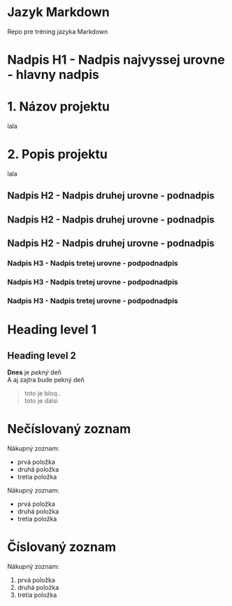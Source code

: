 # Jazyk Markdown
Repo pre tréning jazyka Markdown

# Nadpis H1 - Nadpis najvyssej urovne - hlavny nadpis

# 1. Názov projektu
lala

# 2. Popis projektu
lala

## Nadpis H2 - Nadpis druhej urovne - podnadpis

## Nadpis H2 - Nadpis druhej urovne - podnadpis

## Nadpis H2 - Nadpis druhej urovne - podnadpis

### Nadpis H3 - Nadpis tretej urovne - podpodnadpis

### Nadpis H3 - Nadpis tretej urovne - podpodnadpis

### Nadpis H3 - Nadpis tretej urovne - podpodnadpis


Heading level 1
===============

Heading level 2
---------------


**Dnes** je _pekný_ deň  
A aj zajtra bude pekný deň  
> toto je bloq..  
> toto je dalsi

# Nečíslovaný zoznam
Nákupný zoznam:
- prvá položka
- druhá položka
- tretia položka

Nákupný zoznam:
* prvá položka
* druhá položka
* tretia položka

# Číslovaný zoznam
Nákupný zoznam:
1. prvá položka
1. druhá položka
1. tretia položka

